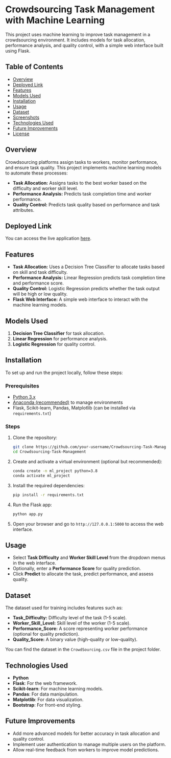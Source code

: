 # Crowdsourcing Task Management with Machine Learning

This project uses machine learning to improve task management in a crowdsourcing environment. It includes models for task allocation, performance analysis, and quality control, with a simple web interface built using Flask.

## Table of Contents
- [Overview](#overview)
- [Deployed Link](#deployed-link)
- [Features](#features)
- [Models Used](#models-used)
- [Installation](#installation)
- [Usage](#usage)
- [Dataset](#dataset)
- [Screenshots](#screenshots)
- [Technologies Used](#technologies-used)
- [Future Improvements](#future-improvements)
- [License](#license)

## Overview
Crowdsourcing platforms assign tasks to workers, monitor performance, and ensure task quality. This project implements machine learning models to automate these processes:

- **Task Allocation:** Assigns tasks to the best worker based on the difficulty and worker skill level.
- **Performance Analysis:** Predicts task completion time and worker performance.
- **Quality Control:** Predicts task quality based on performance and task attributes.

## Deployed Link
You can access the live application [here](https://crowdsourcing-task-management-with.onrender.com).

## Features
- **Task Allocation:** Uses a Decision Tree Classifier to allocate tasks based on skill and task difficulty.
- **Performance Analysis:** Linear Regression predicts task completion time and performance score.
- **Quality Control:** Logistic Regression predicts whether the task output will be high or low quality.
- **Flask Web Interface:** A simple web interface to interact with the machine learning models.
  
## Models Used
1. **Decision Tree Classifier** for task allocation.
2. **Linear Regression** for performance analysis.
3. **Logistic Regression** for quality control.

## Installation

To set up and run the project locally, follow these steps:

### Prerequisites
- [Python 3.x](https://www.python.org/downloads/)
- [Anaconda (recommended)](https://www.anaconda.com/products/individual) to manage environments
- Flask, Scikit-learn, Pandas, Matplotlib (can be installed via `requirements.txt`)

### Steps
1. Clone the repository:
    ```bash
    git clone https://github.com/your-username/Crowdsourcing-Task-Management.git
    cd Crowdsourcing-Task-Management
    ```

2. Create and activate a virtual environment (optional but recommended):
    ```bash
    conda create -n ml_project python=3.8
    conda activate ml_project
    ```

3. Install the required dependencies:
    ```bash
    pip install -r requirements.txt
    ```

4. Run the Flask app:
    ```bash
    python app.py
    ```

5. Open your browser and go to `http://127.0.0.1:5000` to access the web interface.

## Usage

- Select **Task Difficulty** and **Worker Skill Level** from the dropdown menus in the web interface.
- Optionally, enter a **Performance Score** for quality prediction.
- Click **Predict** to allocate the task, predict performance, and assess quality.

## Dataset

The dataset used for training includes features such as:
- **Task_Difficulty:** Difficulty level of the task (1-5 scale).
- **Worker_Skill_Level:** Skill level of the worker (1-5 scale).
- **Performance_Score:** A score representing worker performance (optional for quality prediction).
- **Quality_Score:** A binary value (high-quality or low-quality).

You can find the dataset in the `CrowdSourcing.csv` file in the project folder.


## Technologies Used
- **Python**
- **Flask**: For the web framework.
- **Scikit-learn**: For machine learning models.
- **Pandas**: For data manipulation.
- **Matplotlib**: For data visualization.
- **Bootstrap**: For front-end styling.

## Future Improvements
- Add more advanced models for better accuracy in task allocation and quality control.
- Implement user authentication to manage multiple users on the platform.
- Allow real-time feedback from workers to improve model predictions.

